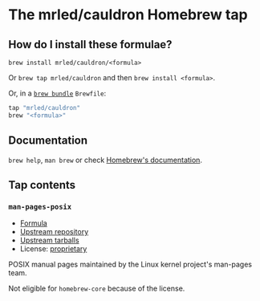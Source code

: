 # The mrled/cauldron Homebrew tap

## How do I install these formulae?

`brew install mrled/cauldron/<formula>`

Or `brew tap mrled/cauldron` and then `brew install <formula>`.

Or, in a [`brew bundle`](https://github.com/Homebrew/homebrew-bundle) `Brewfile`:

```ruby
tap "mrled/cauldron"
brew "<formula>"
```

## Documentation

`brew help`, `man brew` or check [Homebrew's documentation](https://docs.brew.sh).

## Tap contents

### `man-pages-posix`

* [Formula](./man-pages-posix.rb)
* [Upstream repository](https://web.git.kernel.org/pub/scm/docs/man-pages/man-pages-posix.git)
* [Upstream tarballs](https://www.kernel.org/pub/linux/docs/man-pages/man-pages-posix/)
* License:
  [proprietary](https://web.git.kernel.org/pub/scm/docs/man-pages/man-pages-posix.git/tree/man-pages-posix-2017/POSIX-COPYRIGHT)

POSIX manual pages maintained by the Linux kernel project's man-pages team.

Not eligible for `homebrew-core` because of the license.
